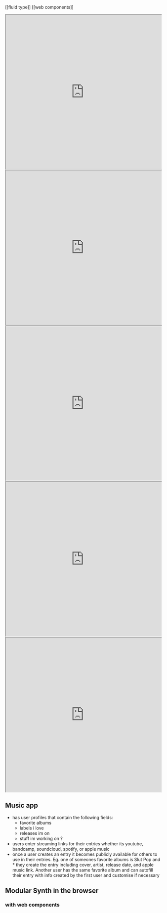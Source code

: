 [[fluid type]]
[[web components]]

<iframe src="https://thatcreativecode.page/" height=500 style="width:100%"></iframe>

<iframe src="https://tympanus.net/codrops/2022/01/03/building-a-scrollable-and-draggable-timeline-with-gsap/" height=500 style="width:100%; background: white"></iframe>

<iframe src="https://www.freecodecamp.org/news/how-to-create-a-css-only-loader/" height=500 style="width:100%"></iframe>

<iframe src="https://www.cis.upenn.edu/~jean/math-deep.pdf" height=500 style="width:100%"></iframe>
<iframe src="https://brunosimon.notion.site/brunosimon/Resources-Learning-45cacca08e884d0f9c4cf59d0d9b8d72" height=500 style="width:100%"></iframe>

## Music app
* has user profiles that contain the following fields:
	*  favorite albums
	* labels i love
	* releases im on
	* stuff im working on ?
* users enter streaming links for their entries whether its youtube, bandcamp, soundcloud, spotify,  or apple music
* once a user creates an entry it becomes publicly available for others to use in their entries. Eg. one of someones favorite albums is Slut Pop and * they create the entry including cover, artist, release date, and apple music link. Another user has the same favorite album and can autofill their entry with info created by the first user and customise if necessary 

## Modular Synth in the browser
### with web components